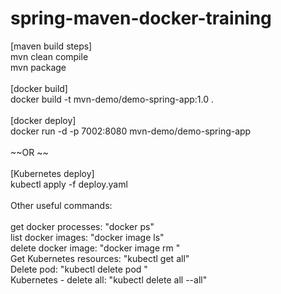 # spring-maven-docker-training

[maven build steps] \
mvn clean compile \
mvn package \
\
[docker build] \
docker build -t mvn-demo/demo-spring-app:1.0 . \
\
[docker deploy] \
docker run -d -p 7002:8080 mvn-demo/demo-spring-app \
\
~~OR ~~ \
\
[Kubernetes deploy] \
kubectl apply -f deploy.yaml \
\
Other useful commands: \
\
get docker processes: "docker ps" \
list docker images: "docker image ls" \
delete docker image: "docker image rm <image name:version>" \
Get Kubernetes resources: "kubectl get all" \
Delete pod: "kubectl delete pod <pod label>" \
Kubernetes - delete all: "kubectl delete all --all"

